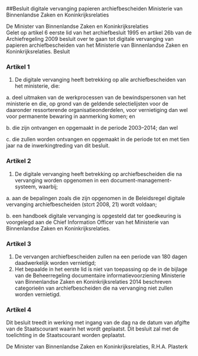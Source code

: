 <meta http-equiv='Content-Type' content='text/html; charset=utf-8' />

##Besluit digitale vervanging papieren archiefbescheiden Ministerie van Binnenlandse Zaken en Koninkrijksrelaties

De Minister van Binnenlandse Zaken en Koninkrijksrelaties  
Gelet op artikel 6 eerste lid van het archiefbesluit 1995 en artikel 26b van de Archiefregeling 2009 besluit over te gaan tot digitale vervanging van papieren archiefbescheiden van het Ministerie van Binnenlandse Zaken en Koninkrijksrelaties.
Besluit    

### Artikel  1  

1.  De digitale vervanging heeft betrekking op alle archiefbescheiden van het ministerie, die: 

a. deel uitmaken van de werkprocessen van de bewindspersonen van het ministerie en die, op grond van de geldende selectielijsten voor de daaronder ressorterende organisatieonderdelen, voor vernietiging dan wel voor permanente bewaring in aanmerking komen; en  

b. die zijn ontvangen en opgemaakt in de periode 2003–2014; dan wel  

c. die zullen worden ontvangen en opgemaakt in de periode tot en met tien jaar na de inwerkingtreding van dit besluit.    

### Artikel  2  

1.  De digitale vervanging heeft betrekking op archiefbescheiden die na vervanging worden opgenomen in een document-management-systeem, waarbij; 

a. aan de bepalingen zoals die zijn opgenomen in de Beleidsregel digitale vervanging archiefbescheiden (stcrt 2008, 21) wordt voldaan;  

b. een handboek digitale vervanging is opgesteld dat ter goedkeuring is voorgelegd aan de Chief Information Officer van het Ministerie van Binnenlandse Zaken en Koninkrijksrelaties.    

### Artikel  3  

1.  De vervangen archiefbescheiden zullen na een periode van 180 dagen daadwerkelijk worden vernietigd;   
2.  Het bepaalde in het eerste lid is niet van toepassing op de in de bijlage van de Beheerregeling documentaire informatievoorziening Ministerie van Binnenlandse Zaken en Koninkrijksrelaties 2014 beschreven categorieën van archiefbescheiden die na vervanging niet zullen worden vernietigd.  

### Artikel  4  

Dit besluit treedt in werking met ingang van de dag na de datum van afgifte van de Staatscourant waarin het wordt geplaatst. 
Dit besluit zal met de toelichting in de Staatscourant worden geplaatst.  

De 
Minister van Binnenlandse Zaken en Koninkrijksrelaties, 
R.H.A. Plasterk     
